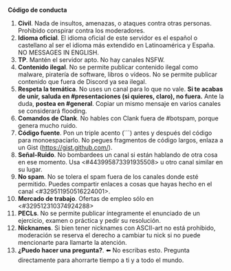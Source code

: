 **__Código de conducta__**

1. **Civil**. Nada de insultos, amenazas, o ataques contra otras personas. Prohibido conspirar contra los moderadores.
2. **Idioma oficial**. El idioma oficial de este servidor es el español o castellano al ser el idioma más extendido en Latinoamérica y España. NO MESSAGES IN ENGLISH.
3. **TP**. Mantén el servidor apto. No hay canales NSFW.
4. **Contenido ilegal**. No se permite publicar contenido ilegal como malware, piratería de software, libros o vídeos. No se permite publicar contenido que fuera de Discord ya sea ilegal.
5. **Respeta la temática**. No uses un canal para lo que no vale. __Si te acabas de unir, saluda en #presentaciones (si quieres, claro), no fuera.__ Ante la duda, **postea en #general**. Copiar un mismo mensaje en varios canales se considerará flooding.
6. **Comandos de Clank**. No hables con Clank fuera de #botspam, porque genera mucho ruido.
7. **Código fuente**. Pon un triple acento (```) antes y después del código para monoespaciarlo. No pegues fragmentos de código largos, enlaza a un Gist (https://gist.github.com/).
8. **Señal-Ruido**. No bombardees un canal si están hablando de otra cosa en ese momento. Usa <#443995873391935508> u otro canal similar en su lugar.
9. **No spam**. No se tolera el spam fuera de los canales donde esté permitido. Puedes compartir enlaces a cosas que hayas hecho en el canal <#329511950516224001>.
10. **Mercado de trabajo**. Ofertas de empleo sólo en <#329512310374924288> 
11. **PECLs**. No se permite publicar íntegramente el enunciado de un ejercicio, examen o práctica y pedir su resolución.​
12. **Nicknames**. Si bien tener nicknames con ASCII-art no está prohibido, moderación se reserva el derecho a cambiar tu nick si no puede mencionarte para llamarte la atención.
13. **¿Puedo hacer una pregunta?**. ⬅️ No escribas esto. Pregunta directamente para ahorrarte tiempo a ti y a todo el mundo.
